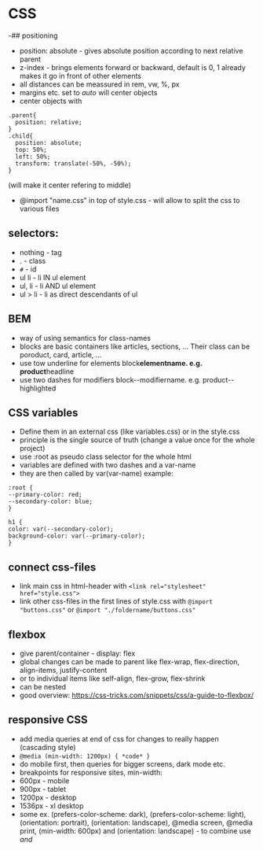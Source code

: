 # CSS

-## positioning

- position: absolute - gives absolute position according to next relative parent
- z-index - brings elements forward or backward, default is 0, 1 already makes it go in front of other elements
- all distances can be meassured in rem, vw, %, px
- margins etc. set to _auto_ will center objects
- center objects with

```
.parent{
  position: relative;
}
.child{
  position: absolute;
  top: 50%;
  left: 50%;
  transform: translate(-50%, -50%);
}
```

(will make it center refering to middle)

- @import "name.css" in top of style.css - will allow to split the css to various files

## selectors:

- nothing - tag
- . - class
- `#` - id
- ul li - li IN ul element
- ul, li - li AND ul element
- ul > li - li as direct descendants of ul

## BEM

- way of using semantics for class-names
- blocks are basic containers like articles, sections, ... Their class can be poroduct, card, article, ...
- use tow underline for elements block**elementname. e.g. product**headline
- use two dashes for modifiers block--modifiername. e.g. product--highlighted

## CSS variables

- Define them in an external css (like variables.css) or in the style.css
- principle is the single source of truth (change a value once for the whole project)
- use :root as pseudo class selector for the whole html
- variables are defined with two dashes and a var-name
- they are then called by var(var-name)
  example:

```
:root {
--primary-color: red;
--secondary-color: blue;
}

h1 {
color: var(--secondary-color);
background-color: var(--primary-color);
}
```

## connect css-files

- link main css in html-header with `<link rel="stylesheet" href="style.css">`
- link other css-files in the first lines of style.css with `@import "buttons.css"` or `@import "./foldername/buttons.css"`

## flexbox

- give parent/container - display: flex
- global changes can be made to parent like flex-wrap, flex-direction, align-items, justify-content
- or to individual items like self-align, flex-grow, flex-shrink
- can be nested
- good overview: https://css-tricks.com/snippets/css/a-guide-to-flexbox/

## responsive CSS

- add media queries at end of css for changes to really happen (cascading style)
- `@media (min-width: 1200px) { *code* }`
- do mobile first, then queries for bigger screens, dark mode etc.
- breakpoints for responsive sites, min-width:
- 600px - mobile
- 900px - tablet
- 1200px - desktop
- 1536px - xl desktop
- some ex. (prefers-color-scheme: dark), (prefers-color-scheme: light), (orientation: portrait), (orientation: landscape), @media screen, @media print, (min-width: 600px) and (orientation: landscape) - to combine use _and_
